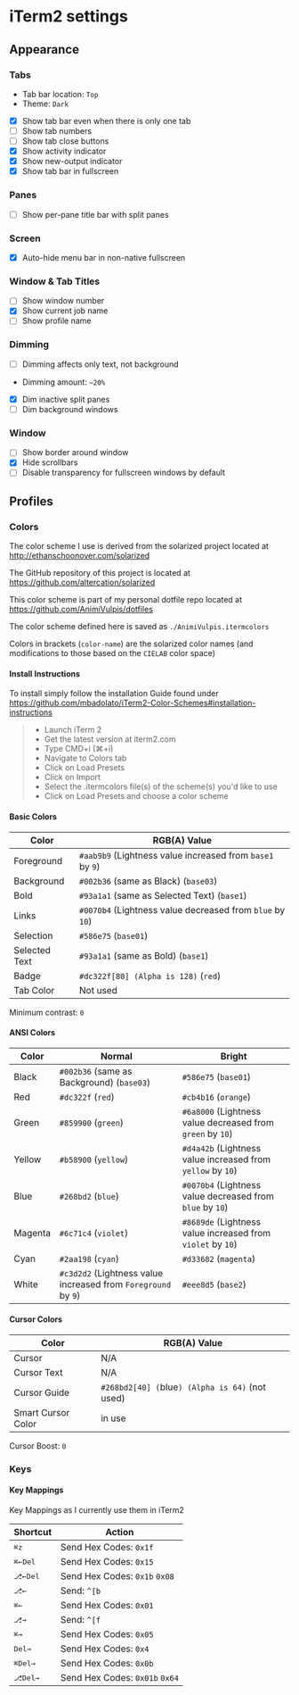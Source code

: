 # iTerm2 settings

## Appearance

### Tabs

- Tab bar location: `Top`
- Theme: `Dark`
- [x] Show tab bar even when there is only one tab
- [ ] Show tab numbers
- [ ] Show tab close buttons
- [x] Show activity indicator
- [x] Show new-output indicator
- [x] Show tab bar in fullscreen

### Panes

- [ ] Show per-pane title bar with split panes

### Screen

- [x] Auto-hide menu bar in non-native fullscreen

### Window & Tab Titles

- [ ] Show window number
- [x] Show current job name
- [ ] Show profile name

### Dimming

- [ ] Dimming affects only text, not background
- Dimming amount: `~20%`
- [x] Dim inactive split panes
- [ ] Dim background windows

### Window

- [ ] Show border around window
- [x] Hide scrollbars
- [ ] Disable transparency for fullscreen windows by default

## Profiles

### Colors

The color scheme I use is derived from the solarized project located at http://ethanschoonover.com/solarized

The GitHub repository of this project is located at https://github.com/altercation/solarized

This color scheme is part of my personal dotfile repo located at https://github.com/AnimiVulpis/dotfiles

The color scheme defined here is saved as `./AnimiVulpis.itermcolors`

Colors in brackets (`color-name`) are the solarized color names (and modifications to those based on the `CIELAB` color space)

#### Install Instructions

To install simply follow the installation Guide found under https://github.com/mbadolato/iTerm2-Color-Schemes#installation-instructions

>- Launch iTerm 2
>- Get the latest version at iterm2.com
>- Type CMD+i (⌘+i)
>- Navigate to Colors tab
>- Click on Load Presets
>- Click on Import
>- Select the .itermcolors file(s) of the scheme(s) you'd like to use
>- Click on Load Presets and choose a color scheme

#### Basic Colors

Color | RGB(A) Value
------|-------------
Foreground | `#aab9b9` (Lightness value increased from `base1` by `9`)
Background | `#002b36` (same as Black) (`base03`)
Bold | `#93a1a1` (same as Selected Text) (`base1`)
Links | `#0070b4` (Lightness value decreased from `blue` by `10`)
Selection | `#586e75` (`base01`)
Selected Text | `#93a1a1` (same as Bold) (`base1`)
Badge | `#dc322f[80] (Alpha is 128)` (`red`)
Tab Color | Not used

Minimum contrast: `0`

#### ANSI Colors

Color | Normal | Bright
------|--------|-------
Black | `#002b36` (same as Background) (`base03`) | `#586e75` (`base01`)
Red | `#dc322f` (`red`) | `#cb4b16` (`orange`)
Green | `#859900` (`green`) | `#6a8000` (Lightness value decreased from `green` by `10`)
Yellow | `#b58900` (`yellow`) | `#d4a42b` (Lightness value increased from `yellow` by `10`)
Blue | `#268bd2` (`blue`) | `#0070b4` (Lightness value decreased from `blue` by `10`)
Magenta | `#6c71c4` (`violet`) | `#8689de` (Lightness value increased from `violet` by `10`)
Cyan | `#2aa198` (`cyan`) | `#d33682` (`magenta`)
White | `#c3d2d2` (Lightness value increased from `Foreground` by `9`) | `#eee8d5` (`base2`)

#### Cursor Colors

Color | RGB(A) Value
------|-------------
Cursor | N/A
Cursor Text | N/A
Cursor Guide | `#268bd2[40] (`blue`) (Alpha is 64)` (not used)
Smart Cursor Color | in use

Cursor Boost: `0`

### Keys

#### Key Mappings

Key Mappings as I currently use them in iTerm2

Shortcut | Action
---------|-------
<kbd>⌘</kbd><kbd>z</kbd> | Send Hex Codes: `0x1f`
<kbd>⌘</kbd><kbd>←Del</kbd> | Send Hex Codes: `0x15`
<kbd>⎇</kbd><kbd>←Del</kbd> | Send Hex Codes: `0x1b` `0x08`
<kbd>⎇</kbd><kbd>←</kbd> | Send: `^[b`
<kbd>⌘</kbd><kbd>←</kbd> | Send Hex Codes: `0x01`
<kbd>⎇</kbd><kbd>→</kbd> | Send: `^[f`
<kbd>⌘</kbd><kbd>→</kbd> | Send Hex Codes: `0x05`
<kbd>Del→</kbd> | Send Hex Codes: `0x4`
<kbd>⌘</kbd><kbd>Del→</kbd> | Send Hex Codes: `0x0b`
<kbd>⎇</kbd><kbd>Del→</kbd> | Send Hex Codes: `0x01b` `0x64`
